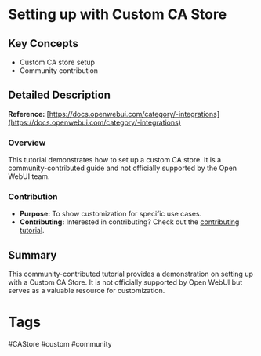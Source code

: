 # Setting up with Custom CA Store

## Key Concepts
- Custom CA store setup
- Community contribution

## Detailed Description

**Reference:** [https://docs.openwebui.com/category/-integrations](https://docs.openwebui.com/category/-integrations)

### Overview
This tutorial demonstrates how to set up a custom CA store. It is a community-contributed guide and not officially supported by the Open WebUI team.

### Contribution
- **Purpose:** To show customization for specific use cases.
- **Contributing:** Interested in contributing? Check out the [contributing tutorial](https://docs.openwebui.com/category/-integrations).

## Summary

This community-contributed tutorial provides a demonstration on setting up with a Custom CA Store. It is not officially supported by Open WebUI but serves as a valuable resource for customization.

# Tags
#CAStore #custom #community